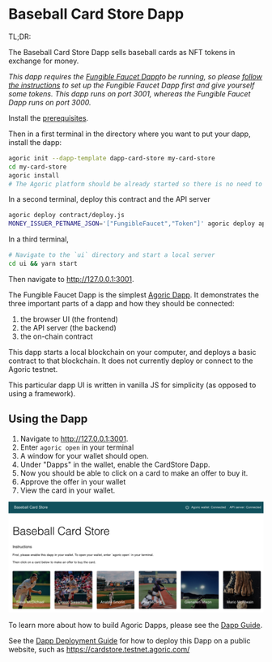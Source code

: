 # Baseball Card Store Dapp

TL;DR:

The Baseball Card Store Dapp sells baseball cards as NFT tokens in
exchange for money.

*This dapp requires the
[Fungible Faucet Dapp](https://github.com/Agoric/dapp-fungible-faucet)to be running, so
please [follow the
instructions](https://github.com/Agoric/dapp-fungible-faucet) to set
up the Fungible Faucet Dapp first and give yourself some tokens. This
dapp runs on port 3001, whereas the Fungible Faucet Dapp runs on port 3000.*

Install the
[prerequisites](https://agoric.com/documentation/getting-started/before-using-agoric.html).


Then in a first terminal in the directory where you want to put your dapp, install the dapp:
```sh
agoric init --dapp-template dapp-card-store my-card-store
cd my-card-store
agoric install
# The Agoric platform should be already started so there is no need to run `agoric start`
```

In a second terminal, deploy this contract and the API server
```sh
agoric deploy contract/deploy.js
MONEY_ISSUER_PETNAME_JSON='["FungibleFaucet","Token"]' agoric deploy api/deploy.js
```

In a third terminal, 
```sh
# Navigate to the `ui` directory and start a local server
cd ui && yarn start
```
Then navigate to http://127.0.0.1:3001.

The Fungible Faucet Dapp is the simplest [Agoric
Dapp](https://agoric.com/documentation/dapps/). It
demonstrates the three important parts of
a dapp and how they should be connected:
1. the browser UI (the frontend)
2. the API server (the backend)
3. the on-chain contract

This dapp starts a local
blockchain on your computer, and deploys a basic contract to that
blockchain. It does not currently deploy or connect to the Agoric testnet.

This particular dapp UI is written in vanilla JS for simplicity (as
opposed to using a framework).

## Using the Dapp

1. Navigate to http://127.0.0.1:3001.
2. Enter `agoric open` in your terminal
3. A window for your wallet should open.
4. Under "Dapps" in the wallet, enable the CardStore Dapp.
5. Now you should be able to click on a card to make an offer to buy
   it.
6. Approve the offer in your wallet
7. View the card in your wallet.

![Card Store](./readme-assets/card-store.png)

To learn more about how to build Agoric Dapps, please see the [Dapp Guide](https://agoric.com/documentation/dapps/).

See the [Dapp Deployment Guide](https://github.com/Agoric/agoric-sdk/wiki/Dapp-Deployment-Guide) for how to deploy this Dapp on a public website, such as https://cardstore.testnet.agoric.com/
